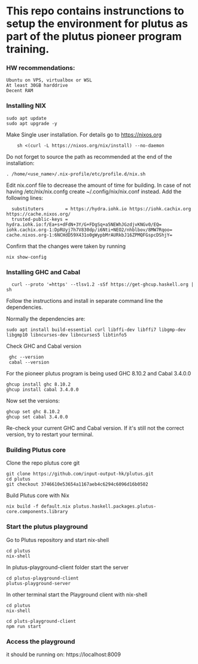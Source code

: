# This repo contains instrunctions to setup the environment for plutus as part of the plutus pioneer program training.

### HW recommendations:

    Ubuntu on VPS, virtualbox or WSL
    At least 30GB harddrive
    Decent RAM

### Installing NIX

    sudo apt update
    sudo apt upgrade -y

Make Single user installation. For details go to https://nixos.org

        sh <(curl -L https://nixos.org/nix/install) --no-daemon
        
 Do not forget to source the path as recommended at the end of the installation: 
 
    . /home/<use_name>/.nix-profile/etc/profile.d/nix.sh
        
Edit nix.conf file to decrease the amount of time for building.
In case of not having /etc/nix/nix.confg create ~/.config/nix/nix.conf instead. Add the following lines:

      substituters        = https://hydra.iohk.io https://iohk.cachix.org https://cache.nixos.org/
      trusted-public-keys = hydra.iohk.io:f/Ea+s+dFdN+3Y/G+FDgSq+a5NEWhJGzdjvKNGv0/EQ= iohk.cachix.org-1:DpRUyj7h7V830dp/i6Nti+NEO2/nhblbov/8MW7Rqoo= cache.nixos.org-1:6NCHdD59X431o0gWypbMrAURkbJ16ZPMQFGspcDShjY=
      
Confirm that the changes were taken by running

    nix show-config
      
### Installing GHC and Cabal

      curl --proto '=https' --tlsv1.2 -sSf https://get-ghcup.haskell.org | sh
      
 Follow the instructions and install in separate command line the dependencies.
 
 Normally the dependencies are:
 
    sudo apt install build-essential curl libffi-dev libffi7 libgmp-dev libgmp10 libncurses-dev libncurses5 libtinfo5
 
 Check GHC and Cabal version
 
     ghc --version
     cabal --version

For the pioneer plutus program is being used GHC 8.10.2 and Cabal 3.4.0.0

    ghcup install ghc 8.10.2
    ghcup install cabal 3.4.0.0

Now set the versions:

    ghcup set ghc 8.10.2
    ghcup set cabal 3.4.0.0
    
Re-check your current GHC and Cabal version. If it's still not the correct version, try to restart your terminal.

### Building Plutus core

Clone the repo plutus core git

    git clone https://github.com/input-output-hk/plutus.git
    cd plutus
    git checkout 3746610e53654a1167aeb4c6294c6096d16b0502

Build Plutus core with Nix

    nix build -f default.nix plutus.haskell.packages.plutus-core.components.library

### Start the plutus playground

Go to Plutus repository and start nix-shell

    cd plutus
    nix-shell

In plutus-playground-client folder start the server

    cd plutus-playground-client
    plutus-playground-server

In other terminal start the Playground client with nix-shell

    cd plutus
    nix-shell

    cd pluts-playground-client 
    npm run start

### Access the playground

it should be running on: https://localhost:8009



